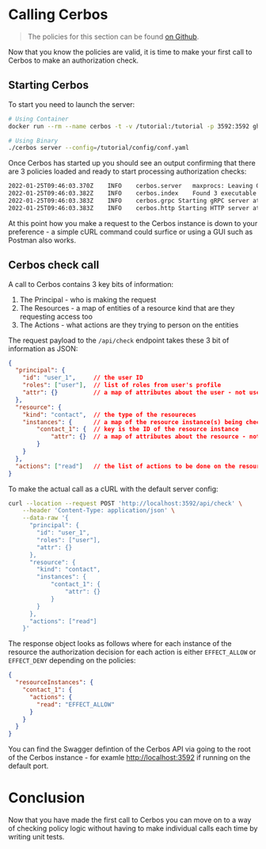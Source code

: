 

# Calling Cerbos

> The policies for this section can be found [on Github](https://github.com/cerbos/tutorial/tree/main/src/04-calling-cerbos/cerbos).

Now that you know the policies are valid, it is time to make your first call to Cerbos to make an authorization check.

## Starting Cerbos
To start you need to launch the server:

```sh
# Using Container
docker run --rm --name cerbos -t -v /tutorial:/tutorial -p 3592:3592 ghcr.io/cerbos/cerbos:latest server --config=/tutorial/config/conf.yaml

# Using Binary
./cerbos server --config=/tutorial/config/conf.yaml
```

Once Cerbos has started up you should see an output confirming that there are 3 policies loaded and ready to start processing authorization checks:

```sh
2022-01-25T09:46:03.370Z	INFO	cerbos.server	maxprocs: Leaving GOMAXPROCS=4: CPU quota undefined
2022-01-25T09:46:03.382Z	INFO	cerbos.index	Found 3 executable policies
2022-01-25T09:46:03.383Z	INFO	cerbos.grpc	Starting gRPC server at :3593
2022-01-25T09:46:03.383Z	INFO	cerbos.http	Starting HTTP server at :3592
````

At this point how you make a request to the Cerbos instance is down to your preference - a simple cURL command could surfice or using a GUI such as Postman also works.


## Cerbos check call

A call to Cerbos contains 3 key bits of information:

1. The Principal - who is making the request
2. The Resources - a map of entities of a resource kind that are they requesting access too
3. The Actions - what actions are they trying to person on the entities

The request payload to the `/api/check` endpoint takes these 3 bit of information as JSON:

```json
{
  "principal": {
    "id": "user_1",     // the user ID
    "roles": ["user"],  // list of roles from user's profile
    "attr": {}          // a map of attributes about the user - not used yet
  },
  "resource": {
    "kind": "contact",  // the type of the resoureces
    "instances": {      // a map of the resource instance(s) being checked
        "contact_1": {  // key is the ID of the resource instance
            "attr": {}  // a map of attributes about the resource - not used yet
        }
    }
  },
  "actions": ["read"]   // the list of actions to be done on the resource
}
```

To make the actual call as a cURL with the default server config:

```sh
curl --location --request POST 'http://localhost:3592/api/check' \
    --header 'Content-Type: application/json' \
    --data-raw '{
      "principal": {
        "id": "user_1",
        "roles": ["user"],
        "attr": {}
      },
      "resource": {
        "kind": "contact",
        "instances": {
            "contact_1": {
                "attr": {}
            }
        }
      },
      "actions": ["read"]
    }'
```

The response object looks as follows where for each instance of the resource the authorization decision for each action is either `EFFECT_ALLOW` or `EFFECT_DENY` depending on the policies:

```json
{
  "resourceInstances": {
    "contact_1": {
      "actions": {
        "read": "EFFECT_ALLOW"
      }
    }
  }
}
```

You can find the Swagger defintion of the Cerbos API via going to the root of the Cerbos instance - for examle [http://localhost:3592](http://localhost:3592) if running on the default port.

# Conclusion

Now that you have made the first call to Cerbos you can move on to a way of checking policy logic without having to make individual calls each time by writing unit tests.